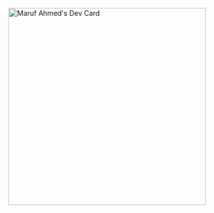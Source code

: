 <a href="https://app.daily.dev/Maruf9270"><img src="https://api.daily.dev/devcards/3fe7e5e640444178901244a71c77a9fa.png?r=odc" width="400" alt="Maruf Ahmed's Dev Card"/></a>
